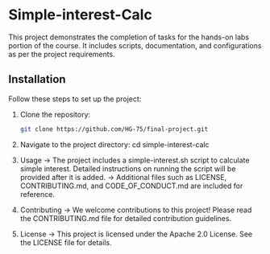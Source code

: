  # Simple-interest-Calc

This project demonstrates the completion of tasks for the hands-on labs portion of the course. It includes scripts, documentation, and configurations as per the project requirements.

## Installation

Follow these steps to set up the project:

1. Clone the repository:
   ```bash
   git clone https://github.com/HG-75/final-project.git

2. Navigate to the project directory:
cd simple-interest-calc

3. Usage
-> The project includes a simple-interest.sh script to calculate simple interest. Detailed instructions on running the script will be provided after it is added.
-> Additional files such as LICENSE, CONTRIBUTING.md, and CODE_OF_CONDUCT.md are included for reference.

4. Contributing
-> We welcome contributions to this project! Please read the CONTRIBUTING.md file for detailed contribution guidelines.

5. License
-> This project is licensed under the Apache 2.0 License. See the LICENSE file for details.


